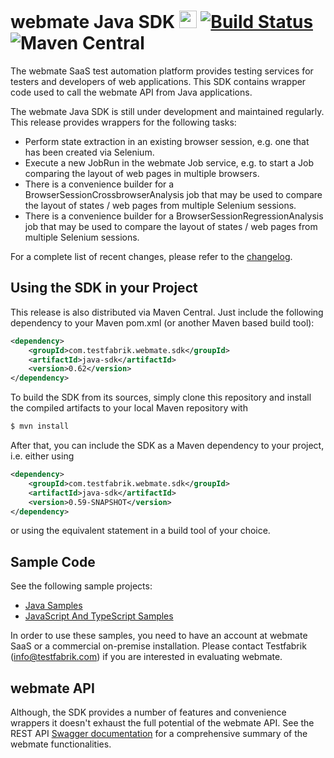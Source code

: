 # webmate Java SDK <img src="https://avatars.githubusercontent.com/u/13346605" alt="webmate logo" width="28"/> [![Build Status](https://travis-ci.com/webmate-io/webmate-sdk-java.svg?branch=master)](https://travis-ci.com/webmate-io/webmate-sdk-java) ![Maven Central](https://img.shields.io/maven-central/v/com.testfabrik.webmate.sdk/java-sdk)

The webmate SaaS test automation platform provides testing services for testers and developers of web applications.
This SDK contains wrapper code used to call the webmate API from Java applications.

The webmate Java SDK is still under development and maintained regularly.
This release provides wrappers for the following tasks:

* Perform state extraction in an existing browser session, e.g. one that has been created via Selenium.
* Execute a new JobRun in the webmate Job service, e.g. to start a Job comparing the layout of web pages in multiple browsers.
* There is a convenience builder for a BrowserSessionCrossbrowserAnalysis job that may be used to compare the layout of states / web pages from multiple Selenium sessions.
* There is a convenience builder for a BrowserSessionRegressionAnalysis job that may be used to compare the layout of states / web pages from multiple Selenium sessions.

For a complete list of recent changes, please refer to the [changelog](CHANGES.md).


## Using the SDK in your Project

This release is also distributed via Maven Central. Just include the following dependency to your Maven pom.xml (or another Maven based build tool):

```xml
<dependency>
    <groupId>com.testfabrik.webmate.sdk</groupId>
    <artifactId>java-sdk</artifactId>
    <version>0.62</version>
</dependency>
```

To build the SDK from its sources, simply clone this repository and
install the compiled artifacts to your local Maven repository with

```bash
$ mvn install
```

After that, you can include the SDK as a Maven dependency to your project, i.e. either using

```xml
<dependency>
    <groupId>com.testfabrik.webmate.sdk</groupId>
    <artifactId>java-sdk</artifactId>
    <version>0.59-SNAPSHOT</version>
</dependency>
```

or using the equivalent statement in a build tool of your choice. 


## Sample Code

See the following sample projects:
* [Java Samples](https://github.com/webmate-io/webmate-sdk-samples)
* [JavaScript And TypeScript Samples](https://github.com/webmate-io/webmate-sdk-js-samples)

In order to use these samples, you need to have an account at webmate SaaS or a commercial on-premise installation.
Please contact Testfabrik (info@testfabrik.com) if you are interested in evaluating webmate.


## webmate API

Although, the SDK provides a number of features and convenience wrappers it doesn't exhaust the full potential of the webmate API.
See the REST API [Swagger documentation](https://app.webmate.io/api/swagger) for a comprehensive summary of the webmate functionalities.
